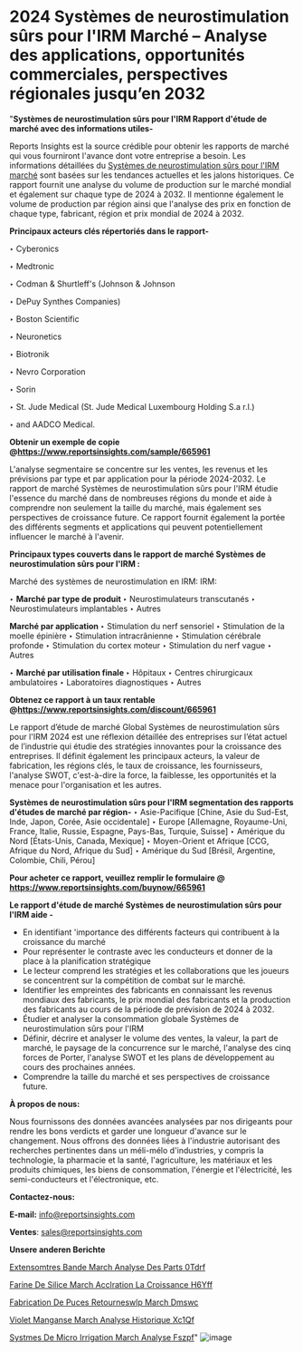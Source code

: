 # 2024 Systèmes de neurostimulation sûrs pour l'IRM Marché – Analyse des applications, opportunités commerciales, perspectives régionales jusqu’en 2032

"<strong>Systèmes de neurostimulation sûrs pour l'IRM Rapport d'étude de marché avec des informations utiles-</strong>

Reports Insights est la source crédible pour obtenir les rapports de marché qui vous fourniront l'avance dont votre entreprise a besoin. Les informations détaillées du <a href=https://www.reportsinsights.com/sample/665961>Systèmes de neurostimulation sûrs pour l'IRM marché</a> sont basées sur les tendances actuelles et les jalons historiques. Ce rapport fournit une analyse du volume de production sur le marché mondial et également sur chaque type de 2024 à 2032. Il mentionne également le volume de production par région ainsi que l'analyse des prix en fonction de chaque type, fabricant, région et prix mondial de 2024 à 2032.

<b>Principaux acteurs clés répertoriés dans le rapport-</b>

‣ Cyberonics

‣ Medtronic

‣ Codman & Shurtleff's (Johnson & Johnson

‣ DePuy Synthes Companies)

‣ Boston Scientific

‣ Neuronetics

‣ Biotronik

‣ Nevro Corporation

‣ Sorin

‣ St. Jude Medical (St. Jude Medical Luxembourg Holding S.a r.l.)

‣ and AADCO Medical.

<strong><b>Obtenir un exemple de copie @</b></strong><a href=https://www.reportsinsights.com/sample/665961><strong><b>https://www.reportsinsights.com/sample/665961</b></strong></a>

L'analyse segmentaire se concentre sur les ventes, les revenus et les prévisions par type et par application pour la période 2024-2032. Le rapport de marché Systèmes de neurostimulation sûrs pour l'IRM étudie l'essence du marché dans de nombreuses régions du monde et aide à comprendre non seulement la taille du marché, mais également ses perspectives de croissance future. Ce rapport fournit également la portée des différents segments et applications qui peuvent potentiellement influencer le marché à l'avenir.

<strong>Principaux types couverts dans le rapport de marché Systèmes de neurostimulation sûrs pour l'IRM :</strong>

Marché des systèmes de neurostimulation en IRM: IRM:

‣  <strong> Marché par type de produit </strong>
‣ Neurostimulateurs transcutanés
‣ Neurostimulateurs implantables
‣ Autres

<strong>Marché par application </strong>
‣ Stimulation du nerf sensoriel
‣ Stimulation de la moelle épinière
‣ Stimulation intracrânienne
‣ Stimulation cérébrale profonde
‣ Stimulation du cortex moteur
‣ Stimulation du nerf vague
‣ Autres

‣  <strong> <strong> Marché par utilisation finale </strong> </strong>
‣ Hôpitaux
‣ Centres chirurgicaux ambulatoires
‣ Laboratoires diagnostiques
‣ Autres

<strong><b>Obtenez ce rapport à un taux rentable @</b></strong><a href=https://www.reportsinsights.com/discount/665961><strong><b>https://www.reportsinsights.com/discount/665961</b></strong></a>

Le rapport d’étude de marché Global Systèmes de neurostimulation sûrs pour l'IRM 2024 est une réflexion détaillée des entreprises sur l’état actuel de l’industrie qui étudie des stratégies innovantes pour la croissance des entreprises. Il définit également les principaux acteurs, la valeur de fabrication, les régions clés, le taux de croissance, les fournisseurs, l'analyse SWOT, c'est-à-dire la force, la faiblesse, les opportunités et la menace pour l'organisation et les autres.

<strong>Systèmes de neurostimulation sûrs pour l'IRM segmentation des rapports d'études de marché par région-</strong>
‣ Asie-Pacifique [Chine, Asie du Sud-Est, Inde, Japon, Corée, Asie occidentale]
‣ Europe [Allemagne, Royaume-Uni, France, Italie, Russie, Espagne, Pays-Bas, Turquie, Suisse]
‣ Amérique du Nord [États-Unis, Canada, Mexique]
‣ Moyen-Orient et Afrique [CCG, Afrique du Nord, Afrique du Sud]
‣ Amérique du Sud [Brésil, Argentine, Colombie, Chili, Pérou]

<strong>Pour acheter ce rapport, veuillez remplir le formulaire @   <a href=https://www.reportsinsights.com/buynow/665961>https://www.reportsinsights.com/buynow/665961</a></strong>

<strong>Le rapport d'étude de marché Systèmes de neurostimulation sûrs pour l'IRM aide -</strong>
<ul>
  <li>En identifiant 'importance des différents facteurs qui contribuent à la croissance du marché</li>
  <li>Pour représenter le contraste avec les conducteurs et donner de la place à la planification stratégique</li>
  <li>Le lecteur comprend les stratégies et les collaborations que les joueurs se concentrent sur la compétition de combat sur le marché.</li>
  <li>Identifier les empreintes des fabricants en connaissant les revenus mondiaux des fabricants, le prix mondial des fabricants et la production des fabricants au cours de la période de prévision de 2024 à 2032.</li>
  <li>Étudier et analyser la consommation globale Systèmes de neurostimulation sûrs pour l'IRM</li>
  <li>Définir, décrire et analyser le volume des ventes, la valeur, la part de marché, le paysage de la concurrence sur le marché, l'analyse des cinq forces de Porter, l'analyse SWOT et les plans de développement au cours des prochaines années.</li>
  <li>Comprendre la taille du marché et ses perspectives de croissance future.</li>
</ul>
<strong>À propos de nous:</strong>

Nous fournissons des données avancées analysées par nos dirigeants pour rendre les bons verdicts et garder une longueur d'avance sur le changement. Nous offrons des données liées à l'industrie autorisant des recherches pertinentes dans un méli-mélo d'industries, y compris la technologie, la pharmacie et la santé, l'agriculture, les matériaux et les produits chimiques, les biens de consommation, l'énergie et l'électricité, les semi-conducteurs et l'électronique, etc.

<strong>Contactez-nous:</strong>

<strong>E-mail:</strong> <a href=mailto:info@reportsinsights.com>info@reportsinsights.com</a>

<strong>Ventes</strong>: <a href=mailto:sales@reportsinsights.com>sales@reportsinsights.com</a>

<strong>Unsere anderen Berichte</strong>

<a href=https://www.linkedin.com/pulse/extensom%C3%A8tres-%C3%A0-bande-march%C3%A9-analyse-des-parts-0tdrf/>Extensomtres  Bande March Analyse Des Parts 0Tdrf</a>

<a href=https://www.linkedin.com/pulse/farine-de-silice-march%C3%A9-acc%C3%A9l%C3%A9ration-la-croissance-h6yff/>Farine De Silice March Acclration La Croissance H6Yff</a>

<a href=https://www.linkedin.com/pulse/fabrication-de-puces-retourn%C3%A9eswlp-march%C3%A9-dmswc/>Fabrication De Puces Retourneswlp March Dmswc</a>

<a href=https://www.linkedin.com/pulse/violet-mangan%C3%A8se-march%C3%A9-analyse-historique-xc1qf/>Violet Manganse March Analyse Historique Xc1Qf</a>

<a href=https://www.linkedin.com/pulse/syst%C3%A8mes-de-micro-irrigation-march%C3%A9-analyse-fszpf/>Systmes De Micro Irrigation March Analyse Fszpf</a>"
![image](https://github.com/daminid12/RImarketgrowth/assets/158430485/5df9d105-fba8-430e-982e-82e4c5f6a723)
